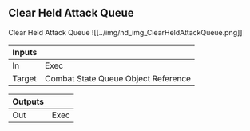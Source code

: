 ## Clear Held Attack Queue
Clear Held Attack Queue
![[../img/nd_img_ClearHeldAttackQueue.png]]

|Inputs||
|--|--|
| In | Exec |
| Target | Combat State Queue Object Reference |

|Outputs||
|--|--|
| Out | Exec |
